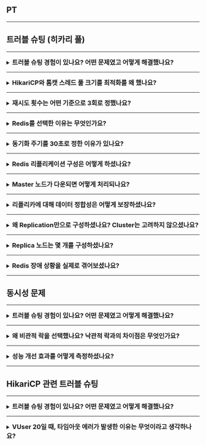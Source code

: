 ## PT

---

## 트러블 슈팅 (히카리 풀)

---

<details>
<summary><strong style="font-size:1.17em">
트러블 슈팅 경험이 있나요? 어떤 문제였고 어떻게 해결했나요? 
</strong></summary>

```text
대규모 조직에서 다수의 팀원들이 동시에 이슈를 등록하는 상황에 대비해 성능 테스트를 진행했습니다. 
1000명 규모 조직을 가정하고 100명의 동시 요청을 처리하되, 응답시간 2초 이내, 에러율 0.1% 이하를 목표로 설정했습니다.

테스트 중 가상 사용자(VUser)를 점진적으로 늘려가던 중, 20명 시점에서 문제가 발생했습니다. 
JPA 엔티티매니저가 트랜잭션을 생성하지 못하고 커넥션 타임아웃이 발생한 것입니다.

로그 분석 결과, 이슈 생성과 이슈 번호 발급 로직이 각각 별도의 커넥션을 사용하고 있었습니다. 
HikariCP의 기본 설정인 10개의 커넥션으로는 부족해 데드락이 발생하고 결국 타임아웃으로 이어진 것이었습니다.

문제 해결을 위해 다음과 같이 접근했습니다

기존에는 이슈 번호 생성 시 동시성 제어를 위해 비관적 락을 사용하고, 
성능 최적화를 위해 REQUIRED_NEW로 트랜잭션을 분리했었습니다.
하지만 이는 커넥션 풀 관리를 복잡하게 만들고 데드락을 유발했기에, 
먼저 분리된 트랜잭션을 하나로 통합했습니다.

이후 NGrinder를 활용한 부하 테스트를 통해 HikariCP와 톰캣 스레드 풀 크기를 최적화했습니다.

하지만 비관적 락이 이슈 생성 전체에 락이 걸렸기에 성능이 저하되었습니다.
이를 개선하기 위해 낙관적 락으로 전환하고, 
충돌 발생 시 최대 3회까지 재시도하는 커스텀 Retry 어노테이션을 구현했습니다.

하지만 예상과 달리, 동시 요청이 많은 상황에서 잦은 충돌과 
재시도로 인해 오히려 전체적인 성능이 더 저하되는 결과를 얻었습니다.

이를 해결하기 위해 최종적으로
이슈 번호 생성 로직을 Redis로 전환했습니다. Redis의 INCR 명령어를 활용하면 동시성을 보장하면서도 
데이터베이스 커넥션을 사용하지 않아 성능을 크게 개선할 수 있었습니다.

또한 잦은 쓰기 작업으로 인한 부하를 줄이기 위해 write-back 전략을 도입했습니다. 
Redis의 이슈 번호 데이터를 30초마다 스케줄러로 DB에 동기화하는 방식으로 구현했습니다.
그리고서 Redis가 갑자기 장애가 발생해 내려가는 문제를 방지하기 위해, 리플리케이션을 구성해 가용성을 확보했습니다.

최종적으로 100 VUser 기준 1분간 부하테스트 결과, TPS가 33에서 68로 증가하고 
평균 응답시간이 2.9초에서 1.4초로 개선되어 당초 목표였던 응답시간 2초 이내를 달성할 수 있었습니다.
```

</details>

---

<details>
<summary><strong style="font-size:1.17em">
HikariCP와 톰캣 스레드 풀 크기를 최적화를 왜 했나요?
</strong></summary>

```text
데이터베이스 커넥션과 애플리케이션 서버의 스레드는 모두 제한된 리소스이기 때문에, 
실제 동시 접속자 수에 맞게 적절한 크기를 설정하는 것이 중요했습니다.

너무 적게 설정하면 앞서 겪었던 것처럼 타임아웃이 발생하고, 
너무 많이 설정하면 서버 리소스가 불필요하게 낭비되거나 
오히려 컨텍스트 스위칭 오버헤드로 인해 성능이 저하될 수 있습니다.

그래서 NGrinder로 실제 부하 상황을 시뮬레이션하면서 최적의 설정값을 찾아냈습니다. 
가상 사용자를 점진적으로 늘려가며 응답시간과 에러율을 살펴보고 가장 안정적인 성능을
보이는 지점의 값을 선택했습니다. 
```

</details>


---

<details>
<summary><strong style="font-size:1.17em">
재시도 횟수는 어떤 기준으로 3회로 정했나요?
</strong></summary>

```text
재시도 횟수는 테스트를 통해 결정했습니다. 
10개의 스레드로 동시 요청을 발생시키는 테스트 코드를 작성해 측정해보니, 
3회 재시도 시 약 800ms가 소요되었습니다. 

이 결과를 바탕으로 목표로 하는 100명의 동시 접속 상황에서는 
재시도로 인한 성능 저하가 더욱 심각할 것으로 판단했습니다.
```

</details>

---

<details>
<summary><strong style="font-size:1.17em">
Redis를 선택한 이유는 무엇인가요?
</strong></summary>

```text
처음엔 매우 빠른 성능을 가진 로컬 캐시인 Caffeine을 고려했습니다.
하지만 확장성을 고려했을 때 Redis가 더 적합하다고 판단했습니다.

레디스는 특히 인메모리 DB이기 때문에 디스크 I/O가 발생하지 않아 매우 빠른 응답 속도를 보장할 수 있었습니다.

Redis의 INCR 명령어가 단일 스레드로 동작하고 원자성을 보장하기 때문에, 별도의 락 처리 없이도 동시성 문제를 해결할 수 있었습니다.

마지막으로 Redis는 이미 우리 시스템에서 캐시용도로 사용 중이었기 때문에, 추가적인 인프라 구축 없이 도입이 가능했습니다.
```

</details>

---

<details>
<summary><strong style="font-size:1.17em">
동기화 주기를 30초로 정한 이유가 있나요?
</strong></summary>

```text
동기화 주기는 서비스의 데이터 특성과 사용 패턴을 고려해서 30초로 정했습니다.

Redis에서 생성된 순수 이슈 번호는 즉시 'PRJ-123'과 같은 형태로 가공되어 별도 테이블에 저장되고, 
실제 서비스에서는 이 가공된 형태로만 조회됩니다. 

따라서 Redis의 원본 번호가 RDB와 일시적으로 동기화가 안 되어도 서비스 동작에는 전혀 영향이 없었습니다.

이런 구조적 특성 덕분에 동기화 주기를 너무 짧게 가져갈 필요가 없었고, 
30초 정도면 시스템 부하와 리소스 사용 측면에서 적절한 밸런스를 보여줬습니다
```

</details>

---

<details>
<summary><strong style="font-size:1.17em">
Redis 리플리케이션 구성은 어떻게 하셨나요?
</strong></summary>

```text
Master-Replica 구조로 구성했습니다. 
Master 노드는 읽기/쓰기를 모두 처리하고, Replica 노드는 읽기만 처리하도록 했습니다.
Master 노드에 문제가 생기면 Replica가 Master로 승격되어 서비스가 중단되지 않도록 구성했습니다.
```

</details>

---

<details>
<summary><strong style="font-size:1.17em">
Master 노드가 다운되면 어떻게 처리되나요?
</strong></summary>

```text
Sentinel을 도입하여 자동 페일오버가 이뤄지도록 했습니다.
Sentinel은 Master 노드의 헬스체크를 수행하다가 장애를 감지하면,
Replica 중에서 새로운 Master를 선출하고 클라이언트에게 새로운 Master 정보를 전달합니다.
```

</details>

---

<details>
<summary><strong style="font-size:1.17em">
리플리카에 대해 데이터 정합성은 어떻게 보장하셨나요?
</strong></summary>

```text
Master와 Replica 간 동기화는 기본적으로 비동기 방식으로 이뤄집니다.
하지만 이슈 번호의 경우 30초마다 DB에 동기화되고, 실제 서비스에서는 가공된 이슈 번호를 사용하기 때문에
일시적인 데이터 불일치가 서비스에 영향을 주지 않는 구조입니다.
```

</details>

---

<details>
<summary><strong style="font-size:1.17em">
왜 Replication만으로 구성하셨나요? Cluster는 고려하지 않으셨나요?
</strong></summary>

```text
이슈 번호 생성이라는 단순한 카운터 용도였고, 데이터 크기도 크지 않아 
Replication만으로도 충분한 가용성을 확보할 수 있었습니다.

Cluster는 복제및 스케일아웃의 장점이 있지만, 
구성이 복잡하고 관리 포인트가 늘어나는데 비해 
현재 요구사항에서는 그만한 이점이 없다고 판단했습니다.
```

</details>

---

<details>
<summary><strong style="font-size:1.17em">
Replica 노드는 몇 개를 구성하셨나요?
</strong></summary>

```text
Replica는 2대를 구성했습니다. 
한 대는 즉시 Master 승격이 가능하도록 하고, 
다른 한 대는 데이터 백업용으로 활용했습니다.
비용 대비 안정성을 고려했을 때 2대가 적절하다고 판단했습니다.
```

</details>

---

<details>
<summary><strong style="font-size:1.17em">
Redis 장애 상황을 실제로 겪어보셨나요?
</strong></summary>

```text
개발 환경에서 장애 시나리오를 테스트해봤습니다.
Master 노드를 강제로 중단시켜 페일오버를 테스트했고,
평균적으로 3초 이내에 서비스가 정상화되는 것을 확인했습니다.
```

</details>

---


## 동시성 문제

---

<details>
<summary><strong style="font-size:1.17em">
트러블 슈팅 경험이 있나요? 어떤 문제였고 어떻게 해결했나요? 
</strong></summary>

```text
저는 이전 프로젝트에서 이슈 생성 API를 개발하던 중 심각한 문제를 발견했습니다. 
여러 사용자가 동시에 이슈를 생성할 때 같은 이슈 번호(예: PROJECT-1)가 중복 생성되는 현상이 발생했습니다.

먼저 문제의 근본 원인을 분석했습니다. 
서로 다른 서비스에서 동시에 이슈 번호를 생성하는 과정에서 race condition이 발생한다는 것을 확인했습니다.

해결을 위해 다음과 같은 단계적인 접근을 시도했습니다

먼저 애플리케이션 레벨의 동시성 제어(synchronized, ReentrantLock)를 검토했으나, 
다중 서버 환경에서는 적합하지 않았습니다.

데이터베이스 레벨의 동시성 제어 방안을 검토했고, 최종적으로 
이슈 번호 관리를 위한 별도 테이블을 분리하고,
비관적 락을 적용하며, 독립된 트랜잭션으로 처리를 했습니다.

이후 이슈 생성 API의 성능 테스트를 통해 문제가 해결되었음을 확인했습니다.

```

</details>

---

<details>
<summary><strong style="font-size:1.17em">
왜 비관적 락을 선택했나요? 낙관적 락과의 차이점은 무엇인가요?
</strong></summary>

```text
비관적 락을 선택한 주된 이유는 두 가지입니다.

첫번째로, 낙관적 락의 경우 충돌 발생 시 재시도 로직이 필요한데, 
이는 구현 복잡도를 높이고 성능에도 영향을 줄 수 있습니다.

둘째로, 이슈 번호 생성은 단일 레코드에 대한 짧은 트랜잭션이기 때문에,
비관적 락을 사용하더라도 성능 저하가 크지 않습니다.
실제 성능 테스트 결과, 낙관적 락(800ms)보다 비관적 락(550ms)이 더 빠른 처리 속도를 보여주었습니다.

비관적 락의 주된 단점인 데드락 문제는
이슈 번호 생성 로직을 별도 테이블로 분리하고,
독립된 트랜잭션(REQUIRES_NEW)으로 처리함으로써 최소화했습니다.
이렇게 하면 다른 트랜잭션과의 상호작용을 줄여 데드락 발생 가능성을 낮출 수 있습니다.
```

</details>

---

<details>
<summary><strong style="font-size:1.17em">
성능 개선 효과를 어떻게 측정하셨나요?
</strong></summary>

```text
성능 테스트는 실제 운영 환경과 유사한 조건에서 진행했습니다.

테스트환경은 10명의 동시 사용자를 가정하고,
각 사용자가 1회씩 이슈 생성 메소드를 호출하는 시나리오를 구성했습니다.

테스트의 구성은 자바의 ForkJoinPool을 사용하고,
여러 스레드로 동시에 이슈 생성 메소드를 호출하도록 했습니다.
CountDownLatch를 사용해 모든 요청이 동시에 시작되도록 제어했습니다.

성능 측정 결과 낙관적락 적용 시 충돌 발생으로 재시도 횟수가 많아 처리 시간이 800ms가 소요되었으나,
비관적락 적용 시 550ms로 성능이 개선되었음을 확인했습니다.
```

</details>

---

## HikariCP 관련 트러블 슈팅

---

<details>
<summary><strong style="font-size:1.17em">
트러블 슈팅 경험이 있나요? 어떤 문제였고 어떻게 해결했나요? 
</strong></summary>

```text
1000명 규모의 조직을 대상으로 가정해, 이슈 생성 API의 성능 테스트를 진행하던 중이었습니다.
목표는 피크 타임을 고려해 동시사용자수는 100명, 30-40 TPS, 응답시간 2초 이내, 에러율 0.1% 이하였습니다.

Ngrinder를 사용한 성능 테스트 과정에서, VUser 10명일 때는 정상 동작했으나,
VUser 20명으로 증가시켰을 때 "Could not open JPA EntityManager for Transaction" 에러가 발생하고
request timeout에 도달하는 문제를 해결해야 했습니다.

먼저 문제의 원인을 분석했습니다:
HikariCP의 기본 커넥션 풀 크기가 10개로 설정되어 있었고
이슈 생성 요청당 2개의 커넥션이 필요한 상황이었습니다.
결과적으로 20개의 동시 요청을 처리하기에는 커넥션이 부족했습니다.

해결을 위해 
HikariCP의 커넥션 풀 크기를 20개로 늘리고, 최소 커넥션 수를 20개로 설정하여 
커넥션을 항상 유지하도록 했습니다.
커넥션 타임아웃은 3초, max-lifetime은 50초로 설정하여 MySQL의 wait_timeout보다 짧게 조정했습니다.
불필요한 트랜잭션 범위를 줄이고 REQUIRES_NEW를 제거하여 커넥션 사용을 최적화했습니다.

개선 후 
VUser 50 환경에서도 안정적으로 동작하고,
목표했던 30-40 TPS를 달성
응답 시간 2초 이내 유지
에러율 0.1% 이내를 달성했습니다.
```

</details>

---

<details>
<summary><strong style="font-size:1.17em">
VUser 20일 때, 타임아웃 에러가 발생한 이유는 무엇이라고 생각하나요? 
</strong></summary>

```text
초기에는 커넥션 풀 부족 문제로 추정했습니다.
요청 당 2개의 커넥션이 필요한 상황에서, 
HikariCP의 커넥션 풀 크기가 10개로 설정되어 있었기 때문입니다.

하지만 정확한 원인 파악을 위해 다음과 같은 모니터링을 진행했습니다:
//1. DB 커넥션 사용량 추이 확인
//2. 스레드 덤프를 통한 병목 구간 분석
3. show engine innodb status로 데드락 상태 확인
//4. 트랜잭션 처리 시간 모니터링

모니터링 결과, REQUIRES_NEW를 사용한 중첩 트랜잭션 구조에서
데드락이 발생하는 것을 확인했습니다.
이로 인해 트랜잭션이 장시간 대기 상태에 머물다가 
결국 timeout으로 이어지는 것이었습니다.

이를 해결하기 위해:
1. REQUIRES_NEW를 제거하여 트랜잭션 구조를 단순화
2. HikariCP의 connection-timeout을 3초로 설정
3. maximum-pool-size를 20으로 증가

그 결과 VUser 20 환경에서도 안정적으로 동작하는 것을 확인했습니다.
```

</details>

